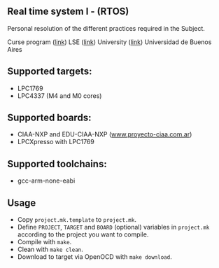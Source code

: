 ##  Real time system I - (RTOS)

Personal resolution of the different practices required in the Subject.

Curse program ([link](https://sites.google.com/site/arquitecturademicros/)) 
LSE ([link](http://laboratorios.fi.uba.ar/lse/))
University ([link](http://www.fi.uba.ar/)) Universidad de Buenos Aires

## Supported targets:
- LPC1769
- LPC4337 (M4 and M0 cores)

## Supported boards:
- CIAA-NXP and EDU-CIAA-NXP (www.proyecto-ciaa.com.ar)
- LPCXpresso with LPC1769

## Supported toolchains:
- gcc-arm-none-eabi

## Usage
* Copy ```project.mk.template``` to ```project.mk```.
* Define ```PROJECT```, ```TARGET``` and ```BOARD``` (optional) variables in ```project.mk``` according to the project you want to compile.
* Compile with ```make```.
* Clean with ```make clean```.
* Download to target via OpenOCD with ```make download```.
